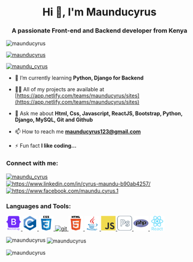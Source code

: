 <h1 align="center">Hi 👋, I'm Maunducyrus</h1>
<h3 align="center">A passionate Front-end and Backend developer from Kenya</h3>

<p align="left"> <img src="https://komarev.com/ghpvc/?username=maunducyrus&label=Profile%20views&color=0e75b6&style=flat" alt="maunducyrus" /> </p>

<p align="left"> <a href="https://github.com/ryo-ma/github-profile-trophy"><img src="https://github-profile-trophy.vercel.app/?username=maunducyrus" alt="maunducyrus" /></a> </p>

<p align="left"> <a href="https://twitter.com/maundu_cyrus" target="blank"><img src="https://img.shields.io/twitter/follow/maundu_cyrus?logo=twitter&style=for-the-badge" alt="maundu_cyrus" /></a> </p>

- 🌱 I’m currently learning **Python, Django for Backend**

- 👨‍💻 All of my projects are available at [https://app.netlify.com/teams/maunducyrus/sites](https://app.netlify.com/teams/maunducyrus/sites)

- 💬 Ask me about **Html, Css, Javascript, ReactJS, Bootstrap, Python, Django, MySQL, Git and Github**

- 📫 How to reach me **maunducyrus123@gmail.com**

- ⚡ Fun fact **I like coding...**

<h3 align="left">Connect with me:</h3>
<p align="left">
<a href="https://twitter.com/maundu_cyrus" target="blank"><img align="center" src="https://raw.githubusercontent.com/rahuldkjain/github-profile-readme-generator/master/src/images/icons/Social/twitter.svg" alt="maundu_cyrus" height="30" width="40" /></a>
<a href="https://linkedin.com/in/https://www.linkedin.com/in/cyrus-maundu-b90ab4257/" target="blank"><img align="center" src="https://raw.githubusercontent.com/rahuldkjain/github-profile-readme-generator/master/src/images/icons/Social/linked-in-alt.svg" alt="https://www.linkedin.com/in/cyrus-maundu-b90ab4257/" height="30" width="40" /></a>
<a href="https://fb.com/https://www.facebook.com/maundu.cyrus.1" target="blank"><img align="center" src="https://raw.githubusercontent.com/rahuldkjain/github-profile-readme-generator/master/src/images/icons/Social/facebook.svg" alt="https://www.facebook.com/maundu.cyrus.1" height="30" width="40" /></a>
</p>

<h3 align="left">Languages and Tools:</h3>
<p align="left"> <a href="https://getbootstrap.com" target="_blank" rel="noreferrer"> <img src="https://raw.githubusercontent.com/devicons/devicon/master/icons/bootstrap/bootstrap-plain-wordmark.svg" alt="bootstrap" width="40" height="40"/> </a> <a href="https://www.cprogramming.com/" target="_blank" rel="noreferrer"> <img src="https://raw.githubusercontent.com/devicons/devicon/master/icons/c/c-original.svg" alt="c" width="40" height="40"/> </a> <a href="https://www.w3schools.com/css/" target="_blank" rel="noreferrer"> <img src="https://raw.githubusercontent.com/devicons/devicon/master/icons/css3/css3-original-wordmark.svg" alt="css3" width="40" height="40"/> </a> <a href="https://git-scm.com/" target="_blank" rel="noreferrer"> <img src="https://www.vectorlogo.zone/logos/git-scm/git-scm-icon.svg" alt="git" width="40" height="40"/> </a> <a href="https://www.w3.org/html/" target="_blank" rel="noreferrer"> <img src="https://raw.githubusercontent.com/devicons/devicon/master/icons/html5/html5-original-wordmark.svg" alt="html5" width="40" height="40"/> </a> <a href="https://www.java.com" target="_blank" rel="noreferrer"> <img src="https://raw.githubusercontent.com/devicons/devicon/master/icons/java/java-original.svg" alt="java" width="40" height="40"/> </a> <a href="https://developer.mozilla.org/en-US/docs/Web/JavaScript" target="_blank" rel="noreferrer"> <img src="https://raw.githubusercontent.com/devicons/devicon/master/icons/javascript/javascript-original.svg" alt="javascript" width="40" height="40"/> </a> <a href="https://www.photoshop.com/en" target="_blank" rel="noreferrer"> <img src="https://raw.githubusercontent.com/devicons/devicon/master/icons/photoshop/photoshop-line.svg" alt="photoshop" width="40" height="40"/> </a> <a href="https://www.php.net" target="_blank" rel="noreferrer"> <img src="https://raw.githubusercontent.com/devicons/devicon/master/icons/php/php-original.svg" alt="php" width="40" height="40"/> </a> <a href="https://reactjs.org/" target="_blank" rel="noreferrer"> <img src="https://raw.githubusercontent.com/devicons/devicon/master/icons/react/react-original-wordmark.svg" alt="react" width="40" height="40"/> </a> </p>

<p><img align="left" src="https://github-readme-stats.vercel.app/api/top-langs?username=maunducyrus&show_icons=true&locale=en&layout=compact" alt="maunducyrus" /></p>

<p>&nbsp;<img align="center" src="https://github-readme-stats.vercel.app/api?username=maunducyrus&show_icons=true&locale=en" alt="maunducyrus" /></p>

<p><img align="center" src="https://github-readme-streak-stats.herokuapp.com/?user=maunducyrus&" alt="maunducyrus" /></p>
